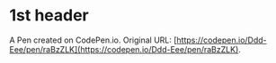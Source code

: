 # 1st header 

A Pen created on CodePen.io. Original URL: [https://codepen.io/Ddd-Eee/pen/raBzZLK](https://codepen.io/Ddd-Eee/pen/raBzZLK).


